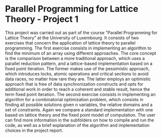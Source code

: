 # Parallel Programming for Lattice Theory - Project 1
This project was carried out as part of the course "Parallel Programming for Lattice Theory" at the University of Luxembourg. It consists of two exercises that concern the application of lattice theory to parallel programming. The first exercise consists in implementing an algorithm to find the minimum of an array using different approaches. The core concept is the comparison between a more traditional approach, which uses a parallel reduction pattern, and a lattice-based implementation based on a fixed point iteration. The former makes use of the pessimistic approach, which introduces locks, atomic operations and critical sections to avoid data races, no matter how rare they are. The latter employs an optimistic approach that is free of data synchronization constructs and opts for additional work in order to reach a coherent and stable result, hence the term fixed point iteration.
The second exercise consists in implementing an algorithm for a combinatorial optimization problem, which consists in finding all possible solutions given n variables, the relative domains and a set of constraints. Again we compare a standard implementation with one based on lattice theory and the fixed point model of computation. 
The user can find more information in the subfolders on how to compile and run the code, as well as a brief explanation of the algorithm and implementation choices in the project report.